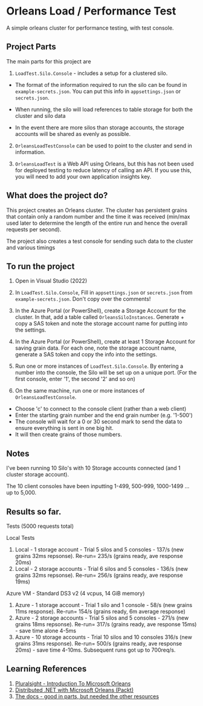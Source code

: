 # Orleans Load / Performance Test

A simple orleans cluster for performance testing, with test console.

## Project Parts

The main parts for this project are

1. `LoadTest.Silo.Console` - includes a setup for a clustered silo. 

- The format of the information required to run the silo can be found in `example-secrets.json`. You can put this info in `appsettings.json` or `secrets.json`.

- When running, the silo will load references to table storage for both the cluster and silo data

- In the event there are more silos than storage accounts, the storage accounts will be shared as evenly as possible.

2. `OrleansLoadTestConsole` can be used to point to the cluster and send in information.

3. `OrleansLoadTest` is a Web API using Orleans, but this has not been used for deployed testing to reduce latency of calling an API. If you use this, you will need to add your own application insights key.

## What does the project do?

This project creates an Orleans cluster. The cluster has persistent grains that contain only a random number and the time it was received (min/max used later to determine the length of the entire run and hence the overall requests per second).

The project also creates a test console for sending such data to the cluster and various timings

## To run the project

1. Open in Visual Studio (2022)
2. In `LoadTest.Silo.Console`, Fill in `appsettings.json` or `secrets.json` from `example-secrets.json`. Don't copy over the comments!

3. In the Azure Portal (or PowerShell), create a Storage Account for the cluster. In that, add a table called `OrleansSiloInstances`. Generate + copy a SAS token and note the storage account name for putting into the settings.

4. In the Azure Portal (or PowerShell), create at least 1 Storage Account for saving grain data. For each one, note the storage account name, generate a SAS token and copy the info into the settings. 

5. Run one or more instances of `LoadTest.Silo.Console`. By entering a number into the console, the Silo will be set up on a unique port. (For the first console, enter '1', the second '2' and so on)

6. On the same machine, run one or more instances of `OrleansLoadTestConsole`. 

- Choose 'c' to connect to the console client (rather than a web client)
- Enter the starting grain number and the end grain number (e.g. '1-500')
- The console will wait for a 0 or 30 second mark to send the data to ensure everything is sent in one big hit. 
- It will then create grains of those numbers.


## Notes

I've been running 10 Silo's with 10 Storage accounts connected (and 1 cluster storage account).

The 10 client consoles have been inputting 1-499, 500-999, 1000-1499 ... up to 5,000.

## Results so far.

Tests (5000 requests total)

Local Tests
1. Local - 1 storage account  - Trial 5 silos and 5 consoles - 137/s (new grains 32ms repsonse). Re-run= 235/s (grains ready, ave response 20ms)
2. Local - 2 storage accounts - Trial 6 silos and 5 consoles -  136/s (new grains 32ms repsonse). Re-run= 256/s (grains ready, ave response 19ms)

Azure VM - Standard DS3 v2 (4 vcpus, 14 GiB memory)
  1. Azure - 1 storage account   - Trial 1 silo and 1 console - 58/s (new grains 11ms response). Re-run= 154/s (grains ready, 6m average response)
  2. Azure - 2 storage accounts  - Trial 5 silos and 5 consoles - 271/s (new grains 18ms repsonse). Re-run= 317/s (grains ready, ave response 15ms) - save time alone 4-5ms
  3. Azure - 10 storage accounts - Trial 10 silos and 10 consoles 316/s (new grains 31ms response). Re-run= 500/s (grains ready, ave response 20ms) - save time 4-10ms. Subsequent runs got up to 700req/s.



  ## Learning References

  1. [Pluralsight - Introduction To Microsoft Orleans](https://app.pluralsight.com/library/courses/microsoft-orleans-introduction/table-of-contents)
  2. [Distributed .NET with Microsoft Orleans (Packt)](https://www.packtpub.com/product/distributed-net-with-microsoft-orleans/9781801818971)
  3. [The docs - good in parts, but needed the other resources](https://dotnet.github.io/orleans/docs/index.html)